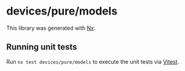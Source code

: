 # devices/pure/models

This library was generated with [Nx](https://nx.dev).

## Running unit tests

Run `nx test devices/pure/models` to execute the unit tests via [Vitest](https://vitest.dev/).
